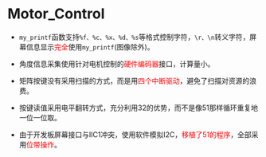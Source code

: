 # Motor_Control

+ `my_printf`函数支持`%f、%c、%x、%d、%s`等格式控制字符，`\r、\n`转义字符，屏幕信息显示<font color=#FF0000>完全</font>使用`my_printf`(图像除外)。
- 角度信息采集使用针对电机控制的<font color=#FF0000>硬件编码器</font>接口，计算量小。
+ 矩阵按键没有采用扫描的方式，而是用<font color=#FF0000>四个中断驱动</font>，避免了扫描对资源的浪费。
- 按键读值采用电平翻转方式，充分利用32的优势，而不是像51那样循环重复地一位一位取。
+ 由于开发板屏幕接口与IIC1冲突，使用软件模拟I2C，<font color=#FF0000>移植了51的程序</font>，全部采用<font color=#FF0000>位带操作</font>。
